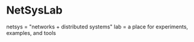 # NetSysLab
netsys = "networks + distributed systems" lab = a place for experiments, examples, and tools
